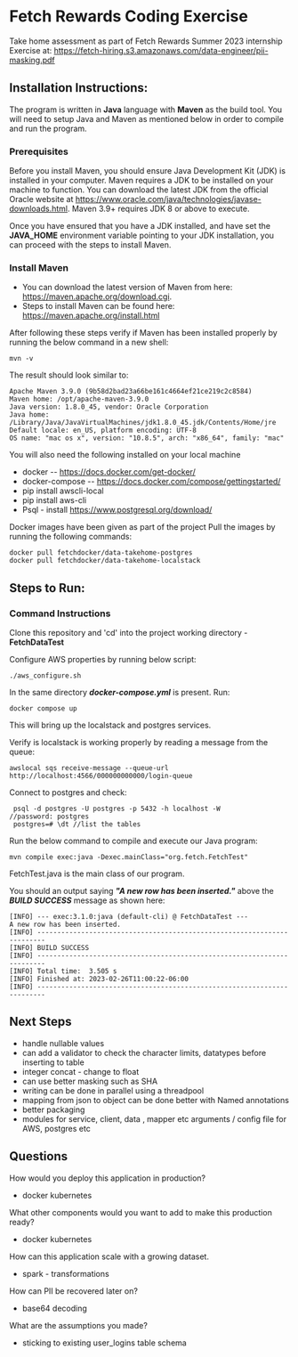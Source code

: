 # Fetch Rewards Coding Exercise
Take home assessment as part of Fetch Rewards Summer 2023 internship
Exercise at: https://fetch-hiring.s3.amazonaws.com/data-engineer/pii-masking.pdf

## Installation Instructions:
The program is written in **Java** language with **Maven** as the build tool. You will need to setup Java and Maven as mentioned below in order to compile and run the program.
### Prerequisites
Before you install Maven, you should ensure Java Development Kit (JDK) is installed in your computer. Maven requires a JDK to be installed on your machine to function. You can download the latest JDK from the official Oracle website at https://www.oracle.com/java/technologies/javase-downloads.html. Maven 3.9+ requires JDK 8 or above to execute.

Once you have ensured that you have a JDK installed, and have set the **JAVA_HOME** environment variable pointing to your JDK installation, you can proceed with the steps to install Maven.

### Install Maven
- You can download the latest version of Maven from here: https://maven.apache.org/download.cgi.
- Steps to install Maven can be found here: https://maven.apache.org/install.html

After following these steps verify if Maven has been installed properly by running the below command in a new shell:
```
mvn -v
```
The result should look similar to:
```
Apache Maven 3.9.0 (9b58d2bad23a66be161c4664ef21ce219c2c8584)
Maven home: /opt/apache-maven-3.9.0
Java version: 1.8.0_45, vendor: Oracle Corporation
Java home: /Library/Java/JavaVirtualMachines/jdk1.8.0_45.jdk/Contents/Home/jre
Default locale: en_US, platform encoding: UTF-8
OS name: "mac os x", version: "10.8.5", arch: "x86_64", family: "mac"
```

You will also need the following installed on your local machine
- docker -- https://docs.docker.com/get-docker/
- docker-compose -- https://docs.docker.com/compose/gettingstarted/
- pip install awscli-local
- pip install aws-cli 
- Psql - install https://www.postgresql.org/download/

Docker images have been given as part of the project
Pull the images by running the following commands:
```agsl
docker pull fetchdocker/data-takehome-postgres
docker pull fetchdocker/data-takehome-localstack
```

## Steps to Run:

### Command Instructions
Clone this repository and 'cd' into the project working directory - **FetchDataTest**

Configure AWS properties by running below script:
```agsl
./aws_configure.sh
```
In the same directory ***docker-compose.yml*** is present. Run:
```agsl
docker compose up
```
This will bring up the localstack and postgres services.

Verify is localstack is working properly by reading a message from the queue:
```agsl
awslocal sqs receive-message --queue-url http://localhost:4566/000000000000/login-queue
```
Connect to postgres and check:
```agsl
 psql -d postgres -U postgres -p 5432 -h localhost -W
//password: postgres
 postgres=# \dt //list the tables
```
Run the below command to compile and execute our Java program:
```
mvn compile exec:java -Dexec.mainClass="org.fetch.FetchTest" 
```
FetchTest.java is the main class of our program.

You should an output saying ***"A new row has been inserted."*** above the ***BUILD SUCCESS*** message as shown here:
```agsl
[INFO] --- exec:3.1.0:java (default-cli) @ FetchDataTest ---
A new row has been inserted.
[INFO] ------------------------------------------------------------------------
[INFO] BUILD SUCCESS
[INFO] ------------------------------------------------------------------------
[INFO] Total time:  3.505 s
[INFO] Finished at: 2023-02-26T11:00:22-06:00
[INFO] ------------------------------------------------------------------------
```
## Next Steps
- handle nullable values
- can add a validator to check the character limits, datatypes before inserting to table
- integer concat - change to float
- can use better masking such as SHA
- writing can be done in parallel using a threadpool
- mapping from json to object can be done better with Named annotations
- better packaging
- modules for service, client, data , mapper etc
  arguments / config file for AWS, postgres etc


## Questions
How would you deploy this application in production?
- docker kubernetes 

What other components would you want to add to make this production ready?
- docker kubernetes

How can this application scale with a growing dataset.
- spark - transformations

How can PII be recovered later on?
- base64 decoding

What are the assumptions you made?
- sticking to existing user_logins table schema